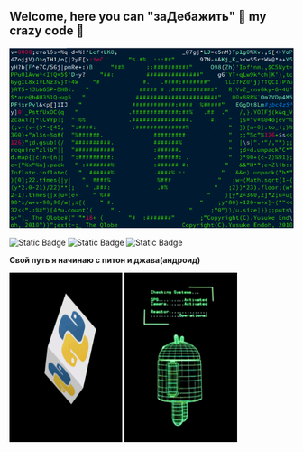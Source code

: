 ## Welcome, here you can "заДебажить" :wrench: my crazy code :eyes:
<div id="header" align="center">
  <img src="https://github.com/Ellepfan/Ellepfan/blob/main/gif/tab_3.gif" width="800"/>
</div>

![Static Badge](https://img.shields.io/badge/py-python-blue?style=flat&logo=python)
![Static Badge](https://img.shields.io/badge/java-android-green?style=flat&logo=android)
![Static Badge](https://img.shields.io/badge/-Ellephan-black?style=flat&logo=cloudsmith)





<b> Свой путь я начинаю с питон и джава(андроид)</b>

  <img src="https://github.com/Ellepfan/Ellepfan/blob/main/gif/card_1.gif" height ="300" width="200"> <img src="https://github.com/Ellepfan/Ellepfan/blob/main/gif/androidos_Rq83xCcY.gif " height ="300" width="200">





